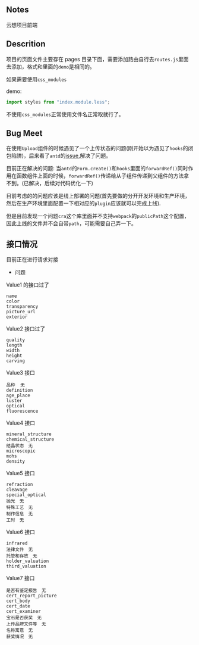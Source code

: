 ## Notes

云想项目前端

## Descrition

项目的页面文件主要存在 pages 目录下面，需要添加路由自行去`routes.js`里面去添加，格式和里面的`demo`是相同的。

如果需要使用`css_modules`

demo:

```js
import styles from "index.module.less";
```

不使用`css_modules`正常使用文件名正常取就行了。

## Bug Meet

在使用`Upload`组件的时候遇见了一个上传状态的问题(刚开始以为遇见了`hooks`的闭包陷阱)，后来看了`antd`的[issue](https://github.com/ant-design/ant-design/issues/2423),解决了问题。

目前正在解决的问题:
当`antd`的`Form.create()`和`hooks`里面的`forwardRef()`同时作用在函数组件上面的时候，`forwardRef()`传递给从子组件传递到父组件的方法拿不到。(已解决，后续对代码优化一下)

目前考虑的的问题应该是线上部署的问题(首先要做的分开开发环境和生产环境，然后在生产环境里面配置一下相对应的`plugin`应该就可以完成上线).

但是目前发现一个问题`cra`这个库里面并不支持`webpack`的`publicPath`这个配置，因此上线的文件并不会自带`path`，可能需要自己弄一下。

## 接口情况

目前正在进行请求对接

- 问题

Value1 的接口过了

```
name
color
transparency
picture_url
exterior
```

Value2 接口过了

```
quality
length
width
height
carving
```

Value3 接口

```
品种  无
definition
age_place
luster
optical
fluorescence
```

Value4 接口

```
mineral_structure
chemical_structure
结晶状态　无
microscopic
mohs
density
```

Value5 接口

```
refraction
cleavage
special_optical
抛光　无
特殊工艺　无
制作信息　无
工时　无
```

Value6 接口

```
infrared
法律文件　无
托管和存放　无
holder_valuation
third_valuation
```

Value7 接口

```
是否有鉴定报告　无
cert_report_picture
cert_body
cert_date
cert_examiner
宝石是否获奖　无
上传品牌文件等　无
名称寓意　无
获奖情况　无
```

